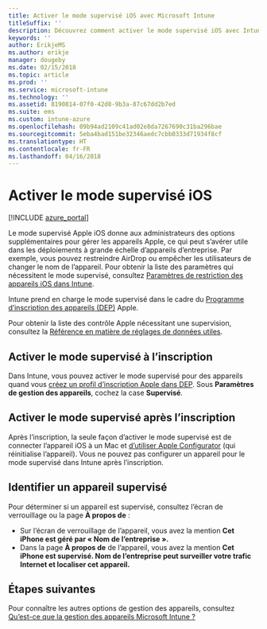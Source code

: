 ```yaml
---
title: Activer le mode supervisé iOS avec Microsoft Intune
titleSuffix: ''
description: Découvrez comment activer le mode supervisé iOS avec Intune.
keywords: ''
author: ErikjeMS
ms.author: erikje
manager: dougeby
ms.date: 02/15/2018
ms.topic: article
ms.prod: ''
ms.service: microsoft-intune
ms.technology: ''
ms.assetid: 8190814-07f0-42d8-9b3a-87c67dd2b7ed
ms.suite: ems
ms.custom: intune-azure
ms.openlocfilehash: 09b94ad2109c41ad02e8da7267690c31ba296bae
ms.sourcegitcommit: 5eba4bad151be32346aedc7cbb0333d71934f8cf
ms.translationtype: HT
ms.contentlocale: fr-FR
ms.lasthandoff: 04/16/2018
---
```

# <a name="turn-on-ios-supervised-mode"></a>Activer le mode supervisé iOS


[!INCLUDE [azure_portal](./includes/azure_portal.md)]

Le mode supervisé Apple iOS donne aux administrateurs des options supplémentaires pour gérer les appareils Apple, ce qui peut s’avérer utile dans les déploiements à grande échelle d’appareils d’entreprise. Par exemple, vous pouvez restreindre AirDrop ou empêcher les utilisateurs de changer le nom de l’appareil. Pour obtenir la liste des paramètres qui nécessitent le mode supervisé, consultez [Paramètres de restriction des appareils iOS dans Intune](device-restrictions-ios.md).

Intune prend en charge le mode supervisé dans le cadre du [Programme d’inscription des appareils (DEP)](device-enrollment-program-enroll-ios.md) Apple.

Pour obtenir la liste des contrôle Apple nécessitant une supervision, consultez la [Référence en matière de réglages de données utiles](http://help.apple.com/configurator/mac/2.4/#/cad5370d089).

## <a name="turn-on-supervised-mode-during-enrollment"></a>Activer le mode supervisé à l’inscription

Dans Intune, vous pouvez activer le mode supervisé pour des appareils quand vous [créez un profil d’inscription Apple dans DEP](https://docs.microsoft.com/en-us/intune/device-enrollment-program-enroll-ios#create-an-apple-enrollment-profile). Sous **Paramètres de gestion des appareils**, cochez la case **Supervisé**.

## <a name="turn-on-supervised-mode-after-enrollment"></a>Activer le mode supervisé après l’inscription

Après l’inscription, la seule façon d’activer le mode supervisé est de connecter l’appareil iOS à un Mac et [d’utiliser Apple Configurator](apple-configurator-enroll-ios.md) (qui réinitialise l’appareil). Vous ne pouvez pas configurer un appareil pour le mode supervisé dans Intune après l’inscription.

## <a name="identify-a-supervised-device"></a>Identifier un appareil supervisé

Pour déterminer si un appareil est supervisé, consultez l’écran de verrouillage ou la page **À propos de** :
- Sur l’écran de verrouillage de l’appareil, vous avez la mention **Cet iPhone est géré par « Nom de l’entreprise ».**
- Dans la page **À propos de** de l’appareil, vous avez la mention **Cet iPhone est supervisé. Nom de l’entreprise peut surveiller votre trafic Internet et localiser cet appareil.**

## <a name="next-steps"></a>Étapes suivantes

Pour connaître les autres options de gestion des appareils, consultez [Qu’est-ce que la gestion des appareils Microsoft Intune ?](device-management.md)
